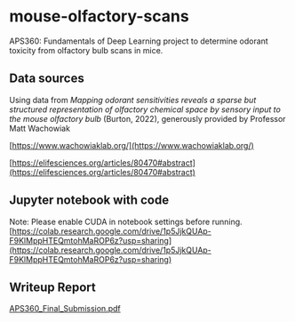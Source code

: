 # mouse-olfactory-scans
APS360: Fundamentals of Deep Learning project to determine odorant toxicity from olfactory bulb scans in mice.

## Data sources
Using data from *Mapping odorant sensitivities reveals a sparse but structured representation of olfactory chemical space by sensory input to the mouse olfactory bulb* (Burton, 2022),
generously provided by Professor Matt Wachowiak

[https://www.wachowiaklab.org/](https://www.wachowiaklab.org/)

[https://elifesciences.org/articles/80470#abstract](https://elifesciences.org/articles/80470#abstract)

## Jupyter notebook with code
Note: Please enable CUDA in notebook settings before running.
[https://colab.research.google.com/drive/1p5JjkQUAp-F9KlMppHTEQmtohMaROP6z?usp=sharing](https://colab.research.google.com/drive/1p5JjkQUAp-F9KlMppHTEQmtohMaROP6z?usp=sharing)

## Writeup Report
[APS360_Final_Submission.pdf](APS360_Final_Submission.pdf)
